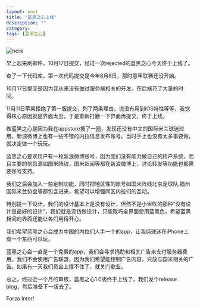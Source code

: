 ```yaml
---
layout: post
title: "蓝黑之心上线"
description: ""
category: 
tags: [蓝黑之心]
---
```


![nera](http://interbbs.b0.upaiyun.com/nera/iphonenera.png)

早上起来刷邮件，10月17日提交，经过一次rejected的蓝黑之心今天终于上线了。

查了一下代码库，第一次代码提交是今年8月8日，那时意甲联赛还没开始。

10月17日提交是因为我从来没有做过服务端相关的开发，在后端花了大量的时间。

11月11日苹果拒绝了第一版提交，列了两条理由，说没有用到iOS特性等等，我觉得核心原因就是界面太丑，于是重新打磨一下界面再提交，终于上线。

做蓝黑之心是因为我在appstore搜了一圈，发现还没有中文的国际米兰球迷应用，新浪微博上也有一些不错的内拉信息发布账号。当时手上也没有太多事要做，就决定做一个玩玩。

蓝黑之心要求用户有一枚新浪微博账号，因为我们没有能力做自己的用户系统，而且主要的信息源如国米阵钱，国米新闻等都在新浪微博上，讨论转发等功能也都需要账号支持。

我们之后会加入一些定制功能，同时把地区性的账号如国米阵线北京足球队,福州国际米兰协会等都包含进来，希望可以增强同区内拉们的互动。

特别提一下设计，我们的设计基本上是没有设计，但然不是小米吹的那种“没有设计是最好的设计”，我们就是没钱做设计，只能取巧全界面使用蓝黑色，希望蓝黑相间的界面还能让各们用得开心。

我们希望蓝黑之心会成为中国的内拉们人手一个的app，让我纯球迷在iPhone上有一个东西可以玩。

蓝黑之心会一直是一个免费的app，我们会寻求捐助和相关广告来支付服务器费用。我们不会使用广告联盟，因为我们希望能控制广告内容，只放与国米相关的广告。如果有一天我们资金上撑不住了，就关门歇业。

总之，经过近一个月的审核，蓝黑之心1.0版终于上线了，我们发个release blog，然后准备下一版去了。

Forza Inter!
